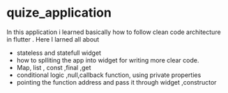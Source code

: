 # quize_application

In this application i learned basically how to follow clean code architecture in flutter . Here I larned all about 
- stateless and statefull widget 
- how to splliting the app into widget for writing more clear code.
- Map, list , const ,final ,get 
- conditional logic ,null,callback function, using private properties 
- pointing the function address and pass it through widget ,constructor

